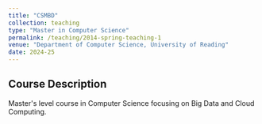 ```yaml
---
title: "CSMBD"
collection: teaching
type: "Master in Computer Science"
permalink: /teaching/2014-spring-teaching-1
venue: "Department of Computer Science, University of Reading"
date: 2024-25
---
```


## Course Description
Master's level course in Computer Science focusing on Big Data and Cloud Computing.

